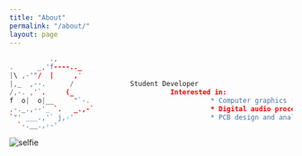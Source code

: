 ```yaml
---
title: "About"
permalink: "/about/"
layout: page
---
```


```cpp
          .,
.      _,'f----.._
|\ ,-'"/  |     ,'
|,_  ,--.      /              Student Developer
/,-. ,'`.     (_                        Interested in:
f  o|  o|__     "`-.                              * Computer graphics (especially 2D)
,-._.,--'_ `.   _.,-`                             * Digital audio processing and synthesis
`"' ___.,'` j,-'                                  * PCB design and analog signal processing
  `-.__.,--'                                      
```



![selfie](https://user-images.githubusercontent.com/53409587/166131552-dacf2a49-02d9-4a7a-8f52-29a31b01ad85.JPG)
